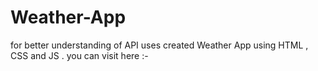 # Weather-App

for better understanding of API uses created Weather App using HTML , CSS and JS .
you can visit here :- 

